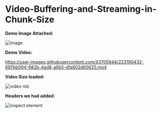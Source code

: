 # Video-Buffering-and-Streaming-in-Chunk-Size

**Demo Image Attached:**

![image](https://user-images.githubusercontent.com/43705944/223187922-3555b78e-b1ee-4bd9-8052-3b155024afe4.png)



**Demo Video:** 


https://user-images.githubusercontent.com/43705944/223190432-697bb094-682b-4ad8-a6b5-dfa602d60625.mp4<br/>


**Video Size loaded:** 

![video mb](https://user-images.githubusercontent.com/43705944/223195660-1b3813ae-1fe6-4152-a8d0-f41698a445fc.png)



**Headers we had added:**

![inspect element](https://user-images.githubusercontent.com/43705944/223195371-736aaaaf-b9cf-4752-8d8b-63a0703ecae8.png)
